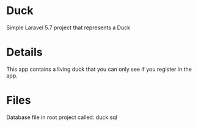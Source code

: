 # Duck
Simple Laravel 5.7 project that represents a Duck

# Details
This app contains a living duck that you can only see if you register in the app.

# Files
Database file in root project called: duck.sql
